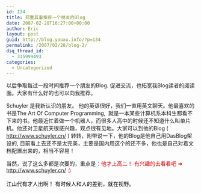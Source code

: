 ```yaml
---
id: 134
title: 郑重其事推荐一个朋友的Blog
date: 2007-02-28T16:27:00+00:00
author: Eric
layout: post
guid: http://blog.youxu.info/?p=134
permalink: /2007/02/28/blog-2/
dsq_thread_id:
  - 335999493
categories:
  - Uncategorized
---
```

以后争取每过一段时间推荐一个朋友的Blog. 促进交流，也拓宽我Blog读者的阅读面。大家有什么好的也可以向我推荐。

Schuyler 是我新认识的朋友。 他的英语很好，我们一直用英文聊天。他最喜欢的书是The Art Of Computer Programming,  就是一本某些计算机系本科生都看不下来的书。他最近忙着做一个机器人，而很多人高中的时候还不知道什么叫单片机。他还对卫星航天很感兴趣，观点很有见地。大家可以到他的Blog ( <http://www.schuyler.cn/> ) 转转，附带说一下，他的Blog是他自己用DasBlog架设的, 目前看上去还不是太完美，主要是国内用这个的还不多，他也是自己对着文档配置出来的，相当不容易！

当然，说了这么多都是次要的，重点是：<span style="color: #cc0000">他才上高二！ 有兴趣的去看看吧 => <a href="http://www.schuyler.cn/">http://www.schuyler.cn/</a> :)<br /> <br style="color: #000000" /></span><span style="color: #000000">江山代有才人出啊！ 有时候人和人的差别，就在视野。</span>